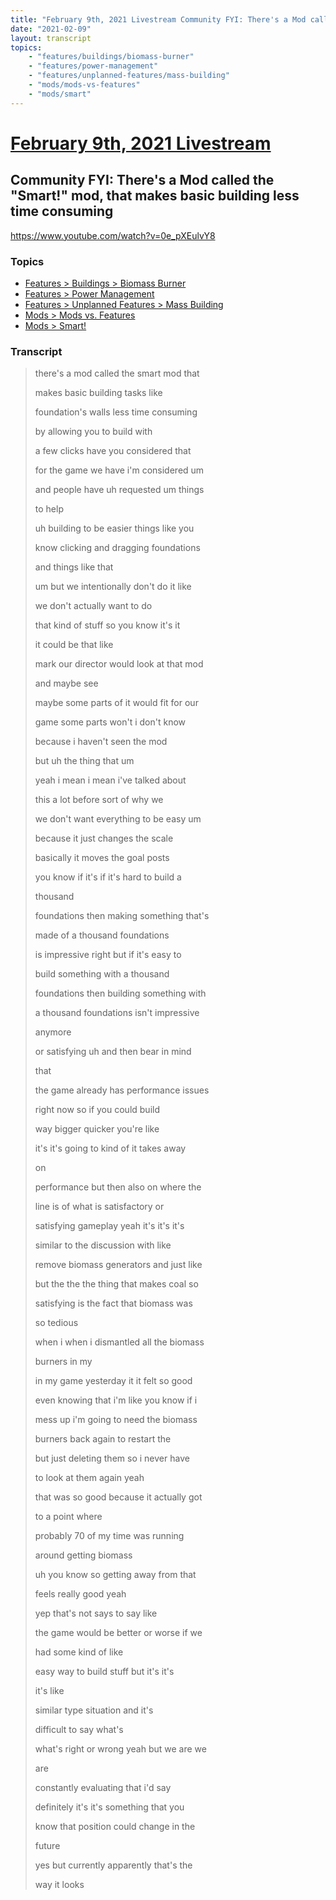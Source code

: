```yaml
---
title: "February 9th, 2021 Livestream Community FYI: There's a Mod called the \"Smart!\" mod, that makes basic building less time consuming"
date: "2021-02-09"
layout: transcript
topics:
    - "features/buildings/biomass-burner"
    - "features/power-management"
    - "features/unplanned-features/mass-building"
    - "mods/mods-vs-features"
    - "mods/smart"
---
```

# [February 9th, 2021 Livestream](../2021-02-09.md)
## Community FYI: There's a Mod called the "Smart!" mod, that makes basic building less time consuming
https://www.youtube.com/watch?v=0e_pXEulvY8

### Topics
* [Features > Buildings > Biomass Burner](../topics/features/buildings/biomass-burner.md)
* [Features > Power Management](../topics/features/power-management.md)
* [Features > Unplanned Features > Mass Building](../topics/features/unplanned-features/mass-building.md)
* [Mods > Mods vs. Features](../topics/mods/mods-vs-features.md)
* [Mods > Smart!](../topics/mods/smart.md)

### Transcript

> there's a mod called the smart mod that
> 
> makes basic building tasks like
> 
> foundation's walls less time consuming
> 
> by allowing you to build with
> 
> a few clicks have you considered that
> 
> for the game we have i'm considered um
> 
> and people have uh requested um things
> 
> to help
> 
> uh building to be easier things like you
> 
> know clicking and dragging foundations
> 
> and things like that
> 
> um but we intentionally don't do it like
> 
> we don't actually want to do
> 
> that kind of stuff so you know it's it
> 
> it could be that like
> 
> mark our director would look at that mod
> 
> and maybe see
> 
> maybe some parts of it would fit for our
> 
> game some parts won't i don't know
> 
> because i haven't seen the mod
> 
> but uh the thing that um
> 
> yeah i mean i mean i've talked about
> 
> this a lot before sort of why we
> 
> we don't want everything to be easy um
> 
> because it just changes the scale
> 
> basically it moves the goal posts
> 
> you know if it's if it's hard to build a
> 
> thousand
> 
> foundations then making something that's
> 
> made of a thousand foundations
> 
> is impressive right but if it's easy to
> 
> build something with a thousand
> 
> foundations then building something with
> 
> a thousand foundations isn't impressive
> 
> anymore
> 
> or satisfying uh and then bear in mind
> 
> that
> 
> the game already has performance issues
> 
> right now so if you could build
> 
> way bigger quicker you're like
> 
> it's it's going to kind of it takes away
> 
> on
> 
> performance but then also on where the
> 
> line is of what is satisfactory or
> 
> satisfying gameplay yeah it's it's it's
> 
> similar to the discussion with like
> 
> remove biomass generators and just like
> 
> but the the the thing that makes coal so
> 
> satisfying is the fact that biomass was
> 
> so tedious
> 
> when i when i dismantled all the biomass
> 
> burners in my
> 
> in my game yesterday it it felt so good
> 
> even knowing that i'm like you know if i
> 
> mess up i'm going to need the biomass
> 
> burners back again to restart the
> 
> but just deleting them so i never have
> 
> to look at them again yeah
> 
> that was so good because it actually got
> 
> to a point where
> 
> probably 70 of my time was running
> 
> around getting biomass
> 
> uh you know so getting away from that
> 
> feels really good yeah
> 
> yep that's not says to say like
> 
> the game would be better or worse if we
> 
> had some kind of like
> 
> easy way to build stuff but it's it's
> 
> it's like
> 
> similar type situation and it's
> 
> difficult to say what's
> 
> what's right or wrong yeah but we are we
> 
> are
> 
> constantly evaluating that i'd say
> 
> definitely it's it's something that you
> 
> know that position could change in the
> 
> future
> 
> yes but currently apparently that's the
> 
> way it looks
> 
